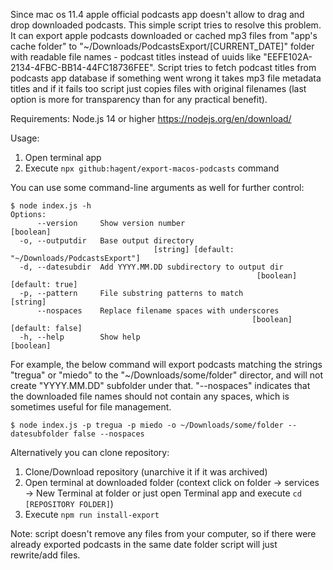 Since mac os 11.4 apple official podcasts app doesn't allow to drag and drop downloaded podcasts. This simple script tries to resolve this problem. It can export apple podcasts downloaded or cached mp3 files from "app's cache folder" to "~/Downloads/PodcastsExport/[CURRENT_DATE]" folder with readable file names - podcast titles instead of uuids like "EEFE102A-2134-4FBC-BB14-44FC18736FEE". Script tries to fetch podcast titles from podcasts app database if something went wrong it takes mp3 file metadata titles and if it fails too script just copies files with original filenames (last option is more for transparency than for any practical benefit).


Requirements: Node.js 14 or higher https://nodejs.org/en/download/

Usage:
1. Open terminal app
2. Execute `npx github:hagent/export-macos-podcasts` command

You can use some command-line arguments as well for further control:

```
$ node index.js -h
Options:
      --version     Show version number                                [boolean]
  -o, --outputdir   Base output directory
                                [string] [default: "~/Downloads/PodcastsExport"]
  -d, --datesubdir  Add YYYY.MM.DD subdirectory to output dir
                                                       [boolean] [default: true]
  -p, --pattern     File substring patterns to match                    [string]
      --nospaces    Replace filename spaces with underscores
                                                      [boolean] [default: false]
  -h, --help        Show help                                          [boolean]
```

For example, the below command will export podcasts matching the strings "tregua" or "miedo" to the "~/Downloads/some/folder" director, and will not create "YYYY.MM.DD" subfolder under that.  "--nospaces" indicates that the downloaded file names should not contain any spaces, which is sometimes useful for file management.

```
$ node index.js -p tregua -p miedo -o ~/Downloads/some/folder --datesubfolder false --nospaces
```


Alternatively you can clone repository:
1. Clone/Download repository (unarchive it if it was archived)
2. Open terminal at downloaded folder (context click on folder -> services -> New Terminal at folder or just open Terminal app and execute `cd [REPOSITORY FOLDER]`)
3. Execute `npm run install-export`


Note: script doesn't remove any files from your computer, so if there were already exported podcasts in the same date folder script will just rewrite/add files.
